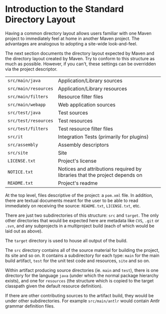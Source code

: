 <!--
Licensed to the Apache Software Foundation (ASF) under one
or more contributor license agreements.  See the NOTICE file
distributed with this work for additional information
regarding copyright ownership.  The ASF licenses this file
to you under the Apache License, Version 2.0 (the
"License"); you may not use this file except in compliance
with the License.  You may obtain a copy of the License at

http://www.apache.org/licenses/LICENSE-2.0

Unless required by applicable law or agreed to in writing,
software distributed under the License is distributed on an
"AS IS" BASIS, WITHOUT WARRANTIES OR CONDITIONS OF ANY
KIND, either express or implied.  See the License for the
specific language governing permissions and limitations
under the License.
-->

# Introduction to the Standard Directory Layout

Having a common directory layout allows users familiar with one Maven project to immediately feel at home in another Maven project. The advantages are analogous to adopting a site-wide look-and-feel.

The next section documents the directory layout expected by Maven and the directory layout created by Maven. Try to conform to this structure as much as possible. However, if you can't, these settings can be overridden via the project descriptor.

|                      |                                                                            |
|:---------------------|:---------------------------------------------------------------------------|
| `src/main/java`      | Application/Library sources                                                |
| `src/main/resources` | Application/Library resources                                              |
| `src/main/filters`   | Resource filter files                                                      |
| `src/main/webapp`    | Web application sources                                                    |
| `src/test/java`      | Test sources                                                               |
| `src/test/resources` | Test resources                                                             |
| `src/test/filters`   | Test resource filter files                                                 |
| `src/it`             | Integration Tests (primarily for plugins)                                  |
| `src/assembly`       | Assembly descriptors                                                       |
| `src/site`           | Site                                                                       |
| `LICENSE.txt`        | Project's license                                                          |
| `NOTICE.txt`         | Notices and attributions required by libraries that the project depends on |
| `README.txt`         | Project's readme                                                           |

At the top level, files descriptive of the project: a `pom.xml` file. In addition, there are textual documents meant for the user to be able to read immediately on receiving the source: `README.txt`, `LICENSE.txt`, etc.

There are just two subdirectories of this structure: `src` and `target`. The only other directories that would be expected here are metadata like `CVS`, `.git` or `.svn`, and any subprojects in a multiproject build (each of which would be laid out as above).

The `target` directory is used to house all output of the build.

The `src` directory contains all of the source material for building the project, its site and so on. It contains a subdirectory for each type: `main` for the main build artifact, `test` for the unit test code and resources, `site` and so on.

Within artifact producing source directories (ie. `main` and `test`), there is one directory for the language `java` (under which the normal package hierarchy exists), and one for `resources` (the structure which is copied to the target classpath given the default resource definition).

If there are other contributing sources to the artifact build, they would be under other subdirectories. For example `src/main/antlr` would contain Antlr grammar definition files.

